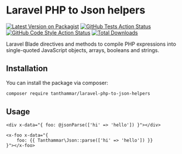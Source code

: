 # Laravel PHP to Json helpers

[![Latest Version on Packagist](https://img.shields.io/packagist/v/tanthammar/laravel-php-to-json-helpers.svg?style=flat-square)](https://packagist.org/packages/tanthammar/laravel-php-to-json-helpers)
[![GitHub Tests Action Status](https://img.shields.io/github/workflow/status/tanthammar/laravel-php-to-json-helpers/run-tests?label=tests)](https://github.com/tanthammar/laravel-php-to-json-helpers/actions?query=workflow%3Arun-tests+branch%3Amain)
[![GitHub Code Style Action Status](https://img.shields.io/github/workflow/status/tanthammar/laravel-php-to-json-helpers/Check%20&%20fix%20styling?label=code%20style)](https://github.com/tanthammar/laravel-php-to-json-helpers/actions?query=workflow%3A"Check+%26+fix+styling"+branch%3Amain)
[![Total Downloads](https://img.shields.io/packagist/dt/tanthammar/laravel-php-to-json-helpers.svg?style=flat-square)](https://packagist.org/packages/tanthammar/laravel-php-to-json-helpers)

Laravel Blade directives and methods to compile PHP expressions into single-quoted JavaScript objects, arrays, booleans and strings.

## Installation

You can install the package via composer:

```bash
composer require tanthammar/laravel-php-to-json-helpers
```

## Usage

```blade
<div x-data="{ foo: @jsonParse(['hi' => 'hello']) }"></div>

<x-foo x-data="{ 
    foo: {{ Tanthammar\Json::parse(['hi' => 'hello']) }} 
}"></x-foo>
```
